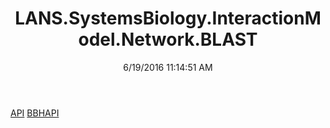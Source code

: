 ﻿---
title: LANS.SystemsBiology.InteractionModel.Network.BLAST
date: 6/19/2016 11:14:51 AM
---

[API](T-LANS.SystemsBiology.InteractionModel.Network.BLAST.API.html)
[BBHAPI](T-LANS.SystemsBiology.InteractionModel.Network.BLAST.BBHAPI.html)
